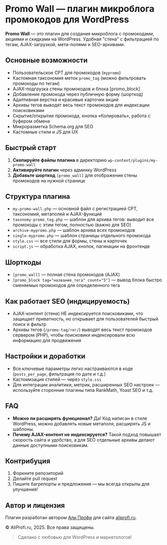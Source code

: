 # Promo Wall — плагин микроблога промокодов для WordPress

**Promo Wall** — это плагин для создания микроблога с промокодами, акциями и скидками на WordPress. Удобная "стена" с фильтрацией по тегам, AJAX-загрузкой, мета-полями и SEO-архивами.

## Основные возможности

- Пользовательское CPT для промокодов (`mypromo`)
- Кастомная таксономия меток `promo_tag` (можно фильтровать промокоды по тегам)
- AJAX-подгрузка стены промокодов и блока [promo_block]
- Добавление промокода через публичную форму (шорткод)
- Адаптивная верстка и красивые карточки акций
- Архивы тегов выводят весь текст промокодов для индексации поисковиками
- Скрытие/открытие промокода, кнопка «Копировать», работа с буфером обмена
- Микроразметка Schema.org для SEO
- Кастомные стили и JS для UX


## Быстрый старт

1. **Скопируйте файлы плагина** в директорию `wp-content/plugins/my-promo-wall`
2. **Активируйте плагин** через админку WordPress
3. **Добавьте шорткод** `[promo_wall]` для отображения стены промокодов на нужной странице

## Структура плагина

- `my-promo-wall.php` — основной файл с регистрацией CPT, таксономий, метаполей и AJAX-функций
- `taxonomy-promo_tag.php` — шаблон для архива тегов: выводит все промокоды с этим тегом, полностью (важно для SEO)
- `archive-mypromo.php` — шаблон архива всех промокодов
- `single-mypromo.php` — шаблон страницы отдельного промокода
- `style.css` — все стили для формы, стены и карточек
- `script.js` — обработка AJAX, кнопок, пагинации на фронтенде


## Шорткоды

- `[promo_wall]` — полная стена промокодов (AJAX)
- `[promo_block tag="название_тега" count="5"]` — вывод блока быстро сменяемых промокодов для определенного тега


## Как работает SEO (индицируемость)

- AJAX-контент (стена) НЕ индексируется поисковиками, что защищает приватность, но открывает для пользователей быстрый поиск и фильтр
- Архивы тегов (`/promo-tag/тег/`) выводят весь текст промокодов сервером (PHP), чтобы поисковики индексировали всю информацию для продвижения


## Настройки и доработки

- Все ключевые параметры легко настраиваются в коде (`posts_per_page`, фильтрация по дате и т.д.)
- Кастомизация стилей — через `style.css`
- Для интеграции аналитики, метрик, расширенных SEO настроек — используйте сторонние плагины типа RankMath, Yoast SEO и т.д.


## FAQ

- **Можно ли расширять функционал?**
Да! Код написан в стиле WordPress, можно добавлять новые метаполя, расширять JS и шаблоны.
- **Почему AJAX-контент не индексируется?**
Такой подход повышает скорость сайта и удобство, а для SEO отдельные архивы делают данные доступными поисковикам.


## Контрибуция

1. Форкните репозиторий
2. Делайте pull request
3. Пишите багрепорты и предложения — мы всегда открыты для улучшения!

## Автор и лицензия

Плагин разработан автором [Али Профи](https://aliprofi.ru) для сайта [aliprofi.ru](https://aliprofi.ru).

© AliProfi.ru, 2025. Все права защищены.

> Сделано с любовью для WordPress и маркетологов!
